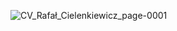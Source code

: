 ![CV_Rafał_Cielenkiewicz_page-0001](https://github.com/user-attachments/assets/cab08668-2fcb-4677-b0ca-1cfac3e919f6)
